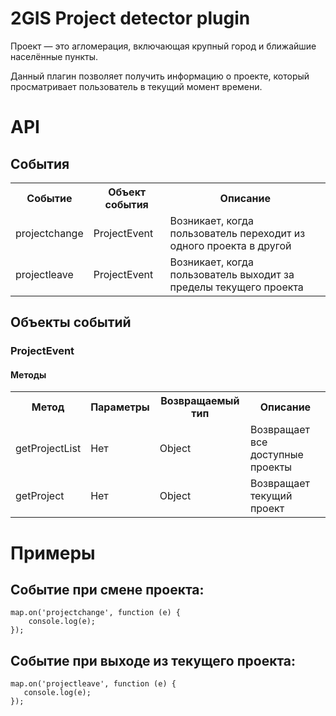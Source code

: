 2GIS Project detector plugin
====================================

Проект — это агломерация, включающая крупный город и ближайшие населённые пункты.

Данный плагин позволяет получить информацию о проекте, который просматривает пользователь в текущий момент времени.

# API
## События

<table>
    <tr>
        <th>Событие</th>
        <th>Объект события</th>
        <th>Описание</th>
    </tr>
    <tr>
        <td>projectchange</td>
        <td>ProjectEvent</td>
        <td>Возникает, когда пользователь переходит из одного проекта в другой</td>
    </tr>
    <tr>
        <td>projectleave</td>
        <td>ProjectEvent</td>
        <td>Возникает, когда пользователь выходит за пределы текущего проекта</td>
    </tr>
</table>

## Объекты событий
### ProjectEvent
#### Методы
<table>
    <tr>
        <th>Метод</th>
        <th>Параметры</th>
        <th>Возвращаемый тип</th>
        <th>Описание</th>
    </tr>
    <tr>
        <td>getProjectList</td>
        <td>Нет</td>
        <td>Object</td>
        <td>Возвращает все доступные проекты</td>
    </tr>
    <tr>
        <td>getProject</td>
        <td>Нет</td>
        <td>Object</td>
        <td>Возвращает текущий проект</td>
    </tr>
</table>

# Примеры
## Событие при смене проекта:

    map.on('projectchange', function (e) {
        console.log(e);
    });

## Событие при выходе из текущего проекта:

    map.on('projectleave', function (e) {
       console.log(e);
    });